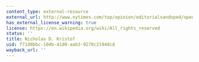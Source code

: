 ```yaml
---
content_type: external-resource
external_url: http://www.nytimes.com/top/opinion/editorialsandoped/oped/columnists/nicholasdkristof/
has_external_license_warning: true
license: https://en.wikipedia.org/wiki/All_rights_reserved
status: ''
title: Nicholas D. Kristof
uid: f71d8bbc-104b-41d0-aab3-9278c2194dcd
wayback_url: ''
---
```

